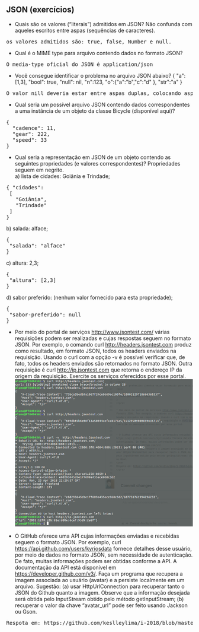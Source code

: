 ## JSON (exercícios)

* Quais são os valores (“literais”) admitidos em JSON? Não confunda com aqueles escritos entre aspas (sequências de caracteres).
<pre>
os valores admitidos são: true, false, Number e null.
</pre>

* Qual é o MIME type para arquivo contendo dados no formato JSON?
<pre>
O media-type oficial do JSON é application/json
</pre>

* Você consegue identificar o problema no arquivo JSON abaixo?
{	"a":[1,3], 
	"bool": true,
	"null": nil,
	"n":123,
	"o":{"a":"b","c":"d" },
	"str":"a"
}
<pre>
O valor nill deveria estar entre aspas duplas, colocando aspas duplas no início e final de nill o erro será corrigido.
</pre>

* Qual seria um possível arquivo JSON contendo dados correspondentes a uma instância de um objeto da classe Bicycle (disponível aqui)?
<pre>
{
  "cadence": 11,
  "gear": 222,
  "speed": 33
}
</pre>

* Qual seria a representação em JSON de um objeto contendo as seguintes propriedades (e valores correspondentes)? Propriedades seguem em negrito.  
a) lista de cidades: Goiânia e Trindade;
<pre>
{ "cidades": 
 [
   "Goiânia",
   "Trindade"
 ] 
}
</pre>
b) salada: alface;  
<pre>
{ 
 "salada": "alface" 
}
</pre>
c) altura: 2,3;  
<pre>
{ 
 "altura": [2,3] 
}
</pre>
d) sabor preferido: (nenhum valor fornecido para esta propriedade);
<pre>
{ 
 "sabor-preferido": null 
}
</pre>

* Por meio do portal de serviços http://www.jsontest.com/ várias requisições podem ser realizadas e cujas respostas seguem no formato JSON. Por exemplo, o comando curl http://headers.jsontest.com produz como resultado, em formato JSON, todos os headers enviados na requisição. Usando o curl com a opção -v é possível verificar que, de fato, todos os headers enviados são retornados no formato JSON. Outra requisição é curl http://ip.jsontest.com que retorna o endereço IP da origem da requisição. Exercite os serviços oferecidos por esse portal.
![imagem](https://github.com/keslleylima/i-2018/blob/master/topico2/src/java/br/ufg/inf/es/atividade2/exercicio6.png)


* O GitHub oferece uma API cujas informações enviadas e recebidas seguem o formato JSON. Por exemplo, curl https://api.github.com/users/kyriosdata fornece detalhes desse usuário, por meio de dados no formato JSON, sem necessidade de autenticação. De fato, muitas informações podem ser obtidas conforme a API. A documentação da API está disponível em https://developer.github.com/v3/.
Faça um programa que recupera a imagem associada ao usuário (avatar) e a persiste localmente em um arquivo. Sugestão: (a) usar HttpUrlConnection para recuperar tanto o JSON do Github quanto a imagem. Observe que a informação desejada será obtida pelo InputStream obtido pelo método getInputStream; (b) recuperar o valor da chave “avatar_url” pode ser feito usando Jackson ou Gson.
<pre>
Respota em: https://github.com/keslleylima/i-2018/blob/master/topico2/src/java/br/ufg/inf/es/atividade2/Exercicio7.java
</pre>
